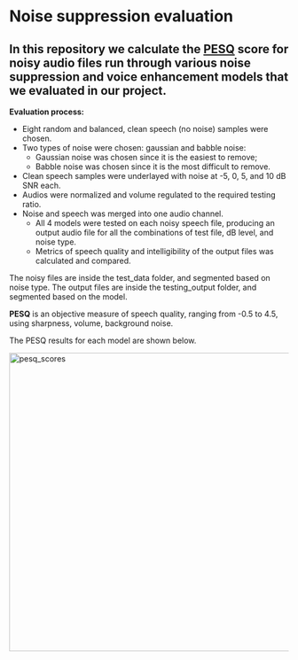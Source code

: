 # Noise suppression evaluation

## In this repository we calculate the [PESQ](http://www.recursosvoip.com/docs/english/pap465.pdf) score for noisy audio files run through various noise suppression and voice enhancement models that we evaluated in our project. 

**Evaluation process:**
- Eight random and balanced, clean speech (no noise) samples were chosen.
- Two types of noise were chosen: gaussian and babble noise:
  - Gaussian noise was chosen since it is the easiest to remove;
  - Babble noise was chosen since it is the most difficult to remove.
- Clean speech samples were underlayed with noise at -5, 0, 5, and 10 dB SNR each.
- Audios were normalized and volume regulated to the required testing ratio.
- Noise and speech was merged into one audio channel.
  - All 4 models were tested on each noisy speech file, producing an output audio file for all the combinations of test file, dB level, and noise type.
  - Metrics of speech quality and intelligibility of the output files was calculated and compared.

The noisy files are inside the test_data folder, and segmented based on noise type.
The output files are inside the testing_output folder, and segmented based on the model.

**PESQ** is an objective measure of speech quality, ranging from -0.5 to 4.5, using sharpness, volume, background noise. 

The PESQ results for each model are shown below.

<img width="539" alt="pesq_scores" src="https://user-images.githubusercontent.com/93861536/210414584-085f043c-263c-4d6a-953d-15bd239718a6.png">

